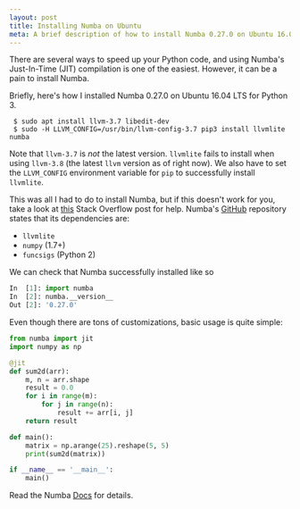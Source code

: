 ```yaml
---
layout: post
title: Installing Numba on Ubuntu
meta: A brief description of how to install Numba 0.27.0 on Ubuntu 16.04
---
```


There are several ways to speed up your Python code, and using Numba's Just-In-Time (JIT) compilation is one of the easiest. However, it can be a pain to install Numba.

Briefly, here's how I installed Numba 0.27.0 on Ubuntu 16.04 LTS for Python 3.

```shell
 $ sudo apt install llvm-3.7 libedit-dev
 $ sudo -H LLVM_CONFIG=/usr/bin/llvm-config-3.7 pip3 install llvmlite numba
```

Note that `llvm-3.7` is *not* the latest version. `llvmlite` fails to install when using `llvm-3.8` (the latest `llvm` version as of right now). We also have to set the `LLVM_CONFIG` environment variable for `pip` to successfully install `llvmlite`.

This was all I had to do to install Numba, but if this doesn't work for you, take a look at [this](https://stackoverflow.com/a/28922702) Stack Overflow post for help. Numba's [GitHub](https://github.com/numba/numba) repository states that its dependencies are:

* `llvmlite`
* `numpy` (1.7+)
* `funcsigs` (Python 2)

We can check that Numba successfully installed like so

```python
In  [1]: import numba
In  [2]: numba.__version__
Out [2]: '0.27.0'
```

Even though there are tons of customizations, basic usage is quite simple:

```python
from numba import jit
import numpy as np

@jit
def sum2d(arr):
    m, n = arr.shape
    result = 0.0
    for i in range(m):
        for j in range(n):
            result += arr[i, j]
    return result

def main():
    matrix = np.arange(25).reshape(5, 5)
    print(sum2d(matrix))

if __name__ == '__main__':
    main()
```

Read the Numba [Docs](https://numba.pydata.org/numba-doc/latest/index.html) for details.
